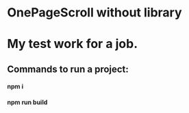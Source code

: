 # OnePageScroll without library
# My test work for a job.  
## Commands to run a project:  
#### npm i  
#### npm run build